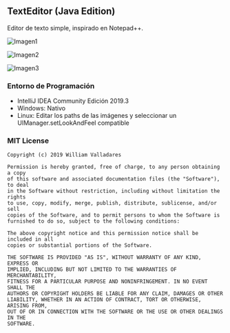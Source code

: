 ## TextEditor (Java Edition)

Editor de texto simple, inspirado en Notepad++.

![Imagen1](/screenshots/Captura1.PNG)

![Imagen2](/screenshots/Captura1.PNG)

![Imagen3](/screenshots/test.gif)

### Entorno de Programación

* IntelliJ IDEA Community Edición 2019.3
* Windows: Nativo
* Linux: Editar los paths de las imágenes y seleccionar un UIManager.setLookAndFeel compatible 

### MIT License
    
    Copyright (c) 2019 William Valladares
    
    Permission is hereby granted, free of charge, to any person obtaining a copy
    of this software and associated documentation files (the "Software"), to deal
    in the Software without restriction, including without limitation the rights
    to use, copy, modify, merge, publish, distribute, sublicense, and/or sell
    copies of the Software, and to permit persons to whom the Software is
    furnished to do so, subject to the following conditions:
    
    The above copyright notice and this permission notice shall be included in all
    copies or substantial portions of the Software.
    
    THE SOFTWARE IS PROVIDED "AS IS", WITHOUT WARRANTY OF ANY KIND, EXPRESS OR
    IMPLIED, INCLUDING BUT NOT LIMITED TO THE WARRANTIES OF MERCHANTABILITY,
    FITNESS FOR A PARTICULAR PURPOSE AND NONINFRINGEMENT. IN NO EVENT SHALL THE
    AUTHORS OR COPYRIGHT HOLDERS BE LIABLE FOR ANY CLAIM, DAMAGES OR OTHER
    LIABILITY, WHETHER IN AN ACTION OF CONTRACT, TORT OR OTHERWISE, ARISING FROM,
    OUT OF OR IN CONNECTION WITH THE SOFTWARE OR THE USE OR OTHER DEALINGS IN THE
    SOFTWARE.
